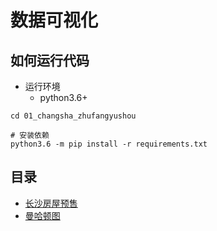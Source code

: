 # 数据可视化

## 如何运行代码

- 运行环境
    - python3.6+

```
cd 01_changsha_zhufangyushou

# 安装依赖
python3.6 -m pip install -r requirements.txt
```

## 目录
- [长沙房屋预售](01_changsha_zhufangyushou)
- [曼哈顿图](02_manhattan_plot)
